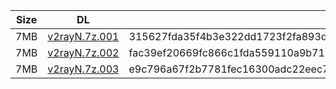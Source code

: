 |    Size   |     DL  | sha512sum |
|  ---  |  ---  |  ---  |
| 7MB | [v2rayN.7z.001](https://cdn.jsdelivr.net/gh/googleians/v2rayN@main/v2rayN.7z.001) | 315627fda35f4b3e322dd1723f2fa893d2ce8fb10d685842ed0a8b5807e804b24b09c3cdb5cbfad3c05f2162121a1373848f5b870043e1e76279ad6fa94309af |
| 7MB | [v2rayN.7z.002](https://cdn.jsdelivr.net/gh/googleians/v2rayN@main/v2rayN.7z.002) | fac39ef20669fc866c1fda559110a9b711757451555eaccaad6ba5a20f68204f77a80ebeaf68fa457650c6ce0fd01b7da99d4d4d78b7be342ef62d90ab3c0ae4 |
| 7MB | [v2rayN.7z.003](https://cdn.jsdelivr.net/gh/googleians/v2rayN@main/v2rayN.7z.003) | e9c796a67f2b7781fec16300adc22eec7267d3eee6bd9c10106cb90597a180fe968512bc15dc82551ef7dd167f10f826b7a1847c9291b9d347b4f61d9dcb1a52 |
